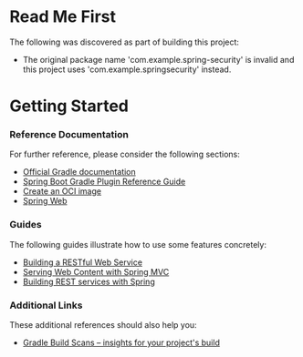 # Read Me First
The following was discovered as part of building this project:

* The original package name 'com.example.spring-security' is invalid and this project uses 'com.example.springsecurity' instead.

# Getting Started

### Reference Documentation
For further reference, please consider the following sections:

* [Official Gradle documentation](https://docs.gradle.org)
* [Spring Boot Gradle Plugin Reference Guide](https://docs.spring.io/spring-boot/docs/2.6.0-SNAPSHOT/gradle-plugin/reference/html/)
* [Create an OCI image](https://docs.spring.io/spring-boot/docs/2.6.0-SNAPSHOT/gradle-plugin/reference/html/#build-image)
* [Spring Web](https://docs.spring.io/spring-boot/docs/2.5.6/reference/htmlsingle/#boot-features-developing-web-applications)

### Guides
The following guides illustrate how to use some features concretely:

* [Building a RESTful Web Service](https://spring.io/guides/gs/rest-service/)
* [Serving Web Content with Spring MVC](https://spring.io/guides/gs/serving-web-content/)
* [Building REST services with Spring](https://spring.io/guides/tutorials/bookmarks/)

### Additional Links
These additional references should also help you:

* [Gradle Build Scans – insights for your project's build](https://scans.gradle.com#gradle)

